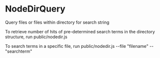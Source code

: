 # NodeDirQuery
Query files or files within directory for search string

To retrieve number of hits of pre-determined search terms in the directory structure, run 
public/nodedir.js

To search terms in a specific file, run 
public/nodedir.js --file "filename" --  "searchterm"
